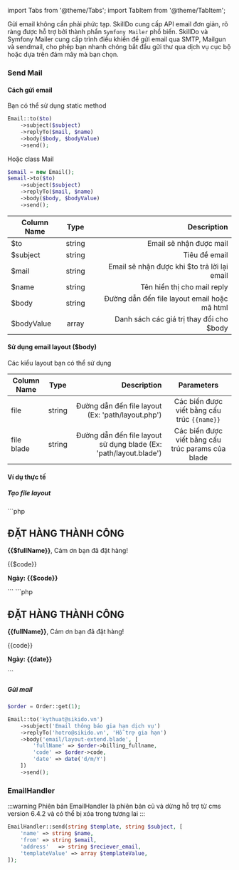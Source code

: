 import Tabs from '@theme/Tabs';
import TabItem from '@theme/TabItem';

Gửi email không cần phải phức tạp. 
SkillDo cung cấp API email đơn giản, rõ ràng được hỗ trợ bởi thành phần `Symfony Mailer` phổ biến.
SkillDo và Symfony Mailer cung cấp trình điều khiển để gửi email qua SMTP, Mailgun và sendmail, 
cho phép bạn nhanh chóng bắt đầu gửi thư qua dịch vụ cục bộ hoặc dựa trên đám mây mà bạn chọn.

### Send Mail
#### Cách gửi email
Bạn có thể sử dụng static method
```php
Email::to($to)
    ->subject($subject)
    ->replyTo($mail, $name)
    ->body($body, $bodyValue)
    ->send();
```
Hoặc class Mail
```php
$email = new Email();
$email->to($to)
    ->subject($subject)
    ->replyTo($mail, $name)
    ->body($body, $bodyValue)
    ->send();
```

| Column Name |  Type  |                                  Description |
|-------------|:------:|---------------------------------------------:|
| $to         | string |                      Email sẽ nhận được mail |
| $subject    | string |                                Tiêu đề email |
| $mail       | string | Email sẽ nhận được khi $to trả lời lại email |
| $name       | string |                  Tên hiển thị cho mail reply |
| $body       | string | Đường dẫn đến file layout email hoặc mã html |
| $bodyValue  | array  |     Danh sách các giá trị thay đổi cho $body |

#### Sử dụng email layout ($body)
Các kiểu layout bạn có thể sử dụng

| Column Name |  Type  |                                                       Description |                    Parameters                     |
|-------------|:------:|------------------------------------------------------------------:|:-------------------------------------------------:|
| file        | string |                 Đường dẫn đến file layout (Ex: 'path/layout.php') |    Các biến được viết bằng cấu trúc `{{name}}`    |
| file blade  | string | Đường dẫn đến file layout sử dụng blade (Ex: 'path/layout.blade') | Các biến được viết bằng cấu trúc params của blade | 

#### Ví dụ thực tế
##### Tạo file layout

<Tabs groupId="mail-layout" queryString>
    <TabItem value="blade" label="Blade">
        ```php
        <div>
            <h2>ĐẶT HÀNG THÀNH CÔNG</h2>
            <p><b>{{$fullName}}</b>, Cám ơn bạn đã đặt hàng!</p>
            <p>{{$code}}</p>
            <p><strong>Ngày: {{$code}}</strong></p>
        </div>
        ```
    </TabItem>
    <TabItem value="file" label="File">
        ```php
        <div>
            <h2>ĐẶT HÀNG THÀNH CÔNG</h2>
            <p><b>{{fullName}}</b>, Cám ơn bạn đã đặt hàng!</p>
            <p>{{code}}</p>
            <p><strong>Ngày: {{date}}</strong></p>
        </div>
        ```
    </TabItem>
</Tabs>

##### Gửi mail
```php
$order = Order::get(1);

Email::to('kythuat@sikido.vn')
    ->subject('Email thông báo gia hạn dịch vụ')
    ->replyTo('hotro@sikido.vn', 'Hỗ trợ gia hạn')
    ->body('email/layout-extend.blade', [
        'fullName' => $order->billing_fullname,
        'code' => $order->code,
        'date' => date('d/m/Y')
    ])
    ->send();
```

### EmailHandler
:::warning
Phiên bản EmailHandler là phiên bản củ và dừng hỗ trợ từ cms version 6.4.2 và có thể bị xóa trong tương lai
:::
```php
EmailHandler::send(string $template, string $subject, [
    'name' => string $name,
    'from' => string $email,
    'address'   => string $reciever_email,
    'templateValue' => array $templateValue,
]);
```
